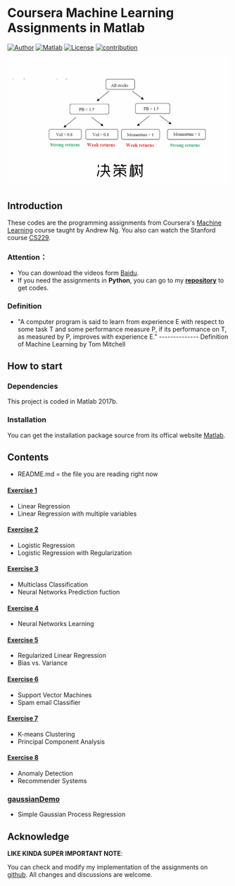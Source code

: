 # Coursera Machine Learning Assignments in Matlab
[![Author](https://img.shields.io/badge/author-SHIMengjie-red.svg)](https://github.com/SHIMengjie/Machine-Learning-Andrew-Ng-Matlab) [![Matlab](https://img.shields.io/badge/Matlab-2017b-green.svg)]() [![License](https://img.shields.io/github/license/mashape/apistatus.svg)]() [![contribution](https://img.shields.io/badge/contribution-welcome-brightgreen.svg)]()

![title-image](title_image.gif)

## Introduction
These codes are the programming assignments from Coursera's [Machine Learning](https://www.coursera.org/learn/machine-learning) course  taught by Andrew Ng.
You also can watch the Stanford course [CS229](http://open.163.com/special/opencourse/machinelearning.html).
### Attention：
* You can download the videos form [Baidu](https://pan.baidu.com/s/1qZlQFoS).
* If you need the assignments in <b>Python</b>, you can go to my <b>[repository](https://github.com/SHIMengjie/Machine-Learning-Andrew-Ng-Python)</b> to get codes.
### Definition
* "A computer program is said to learn from experience E with respect to some task 
T and some performance measure P, if its performance on T, as measured by P, improves with experience E." 
-------------- Definition of Machine Learning by Tom Mitchell

## How to start
### Dependencies
This project is coded in Matlab 2017b.
### Installation
You can get the installation package source from its offical website [Matlab](https://cn.mathworks.com/products/matlab.html).

## Contents
- README.md = the file you are reading right now
#### [Exercise 1](https://github.com/SHIMengjie/Machine-Learning-Andrew-Ng-Matlab/tree/master/exercise-1)
* Linear Regression
* Linear Regression with multiple variables
#### [Exercise 2](https://github.com/SHIMengjie/Machine-Learning-Andrew-Ng-Matlab/tree/master/exercise-2)
* Logistic Regression
* Logistic Regression with Regularization
#### [Exercise 3](https://github.com/SHIMengjie/Machine-Learning-Andrew-Ng-Matlab/tree/master/exercise-3)
* Multiclass Classification
* Neural Networks Prediction fuction
#### [Exercise 4](https://github.com/SHIMengjie/Machine-Learning-Andrew-Ng-Matlab/tree/master/exercise-4)
* Neural Networks Learning
#### [Exercise 5](https://github.com/SHIMengjie/Machine-Learning-Andrew-Ng-Matlab/tree/master/exercise-5)
* Regularized Linear Regression
* Bias vs. Variance
#### [Exercise 6](https://github.com/SHIMengjie/Machine-Learning-Andrew-Ng-Matlab/tree/master/exercise-6)
* Support Vector Machines
* Spam email Classifier
#### [Exercise 7](https://github.com/SHIMengjie/Machine-Learning-Andrew-Ng-Matlab/tree/master/exercise-7)
* K-means Clustering
* Principal Component Analysis
#### [Exercise 8](https://github.com/SHIMengjie/Machine-Learning-Andrew-Ng-Matlab/tree/master/exercise-8)
* Anomaly Detection
* Recommender Systems
### [gaussianDemo](https://github.com/SHIMengjie/Machine-Learning-Andrew-Ng-Matlab/tree/master/gaussianDemo)
* Simple Gaussian Process Regression

## Acknowledge
<b>LIKE KINDA SUPER IMPORTANT NOTE</b>:

You can check and modify my implementation of the assignments on [github](https://github.com/SHIMengjie/Machine-Learning-Andrew-Ng-Matlab). All changes and discussions are welcome.
